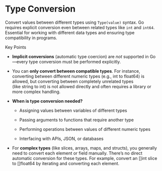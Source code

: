 # Type Conversion

Convert values between different types using `Type(value)` syntax. Go requires explicit conversion even between related types like `int` and `int64`. Essential for working with different data types and ensuring type compatibility in programs.

Key Points

*   **Implicit conversions** (automatic type coercion) are _not_ supported in Go—every type conversion must be performed explicitly.
    
*   You can **only convert between compatible types**. For instance, converting between different numeric types (e.g., int to float64) is allowed, but converting between completely unrelated types (like string to int) is not allowed directly and often requires a library or more complex handling.
    
*   **When is type conversion needed?**
    
    *   Assigning values between variables of different types
        
    *   Passing arguments to functions that require another type
        
    *   Performing operations between values of different numeric types
        
    *   Interfacing with APIs, JSON, or databases
        
*   For **complex types** (like slices, arrays, maps, and structs), you generally need to convert each element or field manually. There’s no direct automatic conversion for these types. For example, convert an \[\]int slice to \[\]float64 by iterating and converting each element.

